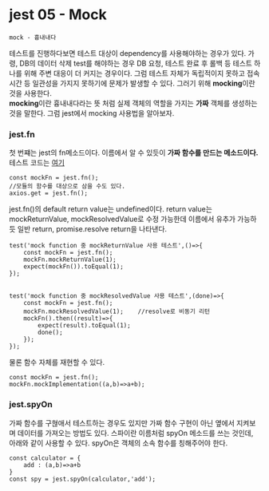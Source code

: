 # jest 05 - Mock
```
mock - 흉내내다
```
테스트를 진행하다보면 테스트 대상이 dependency를 사용해야하는 경우가 있다. 가령, DB의 데이터 삭제 test를 해야하는 경우 DB 요청, 테스트 완료 후 롤백 등 테스트 하나를 위해 주변 대응이 더 커지는 경우이다. 그럼 테스트 자체가 독립적이지 못하고 접속 시간 등 일관성을 가지지 못하기에 문제가 발생할 수 있다. 그러기 위해 **mocking**이란 것을 사용한다.   
**mocking**이란 흉내내다라는 뜻 처럼 실제 객체의 역할을 가지는 **가짜** 객체를 생성하는 것을 말한다. 그럼 jest에서 mocking 사용법을 알아보자.   
### jest.fn
첫 번쨰는 jest의 fn메소드이다. 이름에서 알 수 있듯이 **가짜 함수를 만드는 메소드이다.** 테스트 코드는 [여기](demo/test/mock.test.js)
```
const mockFn = jest.fn();
//모듈의 함수를 대상으로 삼을 수도 있다.
axios.get = jest.fn();
```
jest.fn()의 default return value는 undefined이다. return value는 mockReturnValue, mockResolvedValue로 수정 가능한데 이름에서 유추가 가능하듯 일반 return, promise.resolve return을 나타낸다.
```
test('mock function 중 mockReturnValue 사용 테스트',()=>{
    const mockFn = jest.fn();
    mockFn.mockReturnValue(1);
    expect(mockFn()).toEqual(1);
});


test('mock function 중 mockResolvedValue 사용 테스트',(done)=>{
    const mockFn = jest.fn();
    mockFn.mockResolvedValue(1);    //resolve로 비동기 리턴
    mockFn().then((result)=>{
        expect(result).toEqual(1);
        done();
    });
});
```
물론 함수 자체를 재현할 수 있다.
```
const mockFn = jest.fn();
mockFn.mockImplementation((a,b)=>a+b);
```
### jest.spyOn
가짜 함수를 구혆애서 테스트하는 경우도 있지만 가짜 함수 구현이 아닌 옆에서 지켜보며 데이터를 가져오는 방법도 있다. 스파이란 이름처럼 spyOn 메소드를 쓰는 것인데, 아래와 같이 사용할 수 있다. spyOn은 객체의 소속 함수를 칭해주어야 한다.
```
const calculator = {
    add : (a,b)=>a+b
}
const spy = jest.spyOn(calculator,'add');
```
